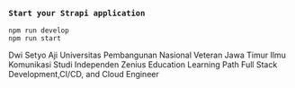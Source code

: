 ### `Start your Strapi application`



```
npm run develop
npm run start
```

Dwi Setyo Aji
Universitas Pembangunan Nasional Veteran Jawa Timur Ilmu Komunikasi
Studi Independen Zenius Education
Learning Path Full Stack Development,CI/CD, and Cloud Engineer
